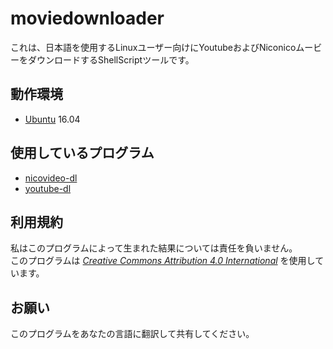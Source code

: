 # moviedownloader
これは、日本語を使用するLinuxユーザー向けにYoutubeおよびNiconicoムービーをダウンロードするShellScriptツールです。
## 動作環境
* [Ubuntu](https://www.ubuntu.com/) 16.04
## 使用しているプログラム
* [nicovideo-dl](http://sourceforge.jp/projects/nicovideo-dl/)
* [youtube-dl](http://yt-dl.org/)
## 利用規約
私はこのプログラムによって生まれた結果については責任を負いません。  
このプログラムは *[Creative Commons Attribution 4.0 International](https://creativecommons.org/licenses/by/4.0/)* を使用しています。
## お願い
このプログラムをあなたの言語に翻訳して共有してください。  
